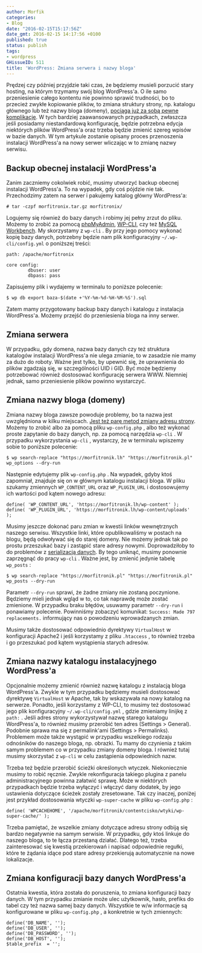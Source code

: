 ```yaml
---
author: Morfik
categories:
- Blog
date: "2016-02-15T15:17:56Z"
date_gmt: 2016-02-15 14:17:56 +0100
published: true
status: publish
tags:
- wordpress
GHissueID: 511
title: 'WordPress: Zmiana serwera i nazwy bloga'
---
```


Prędzej czy później przyjdzie taki czas, że będziemy musieli porzucić stary hosting, na którym
trzymamy swój blog WordPress'a. O ile samo przeniesienie całego kontentu nie powinno sprawić
trudności, bo to przecież zwykłe kopiowanie plików, to zmiana struktury strony, np. katalogu
głównego lub też nazwy bloga (domeny), [pociąga już za sobą pewne
komplikacje](https://codex.wordpress.org/Moving_WordPress). W tych bardziej zaawansowanych
przypadkach, zwłaszcza jeśli posiadamy niestandardową konfigurację, będzie potrzebna edycja
niektórych plików WordPress'a oraz trzeba będzie zmienić szereg wpisów w bazie danych. W tym
artykule zostanie opisany proces przenoszenia instalacji WordPress'a na nowy serwer wliczając w to
zmianę nazwy serwisu.

<!--more-->
## Backup obecnej instalacji WordPress'a

Zanim zaczniemy cokolwiek robić, musimy utworzyć backup obecnej instalacji WordPress'a. To na
wypadek, gdy coś pójdzie nie tak. Przechodzimy zatem na serwer i pakujemy katalog główny
WordPress'a:

    # tar -czpf morfitronix.tar.gz morfitronix/

Logujemy się również do bazy danych i robimy jej pełny zrzut do pliku. Możemy to zrobić za pomocą
[phpMyAdmin](https://www.phpmyadmin.net/), [WP-CLI](http://wp-cli.org/), czy też [MySQL
Workbench](https://www.mysql.com/products/workbench/). My skorzystamy z `wp-cli` . By przy jego
pomocy wykonać kopię bazy danych, potrzebny będzie nam plik konfiguracyjny `~/.wp-cli/config.yml` o
poniższej treści:

    path: /apache/morfitronix

    core config:
            dbuser: user
            dbpass: pass

Zapisujemy plik i wydajemy w terminalu to poniższe polecenie:

    $ wp db export baza-$(date +'%Y-%m-%d-%H-%M-%S').sql

Zatem mamy przygotowany backup bazy danych i katalogu z instalacja WordPress'a. Możemy przejść do
przeniesienia bloga na inny serwer.

## Zmiana serwera

W przypadku, gdy domena, nazwa bazy danych czy też struktura katalogów instalacji WordPress'a nie
ulega zmianie, to w zasadzie nie mamy za dużo do roboty. Ważne jest tylko, by upewnić się, że
uprawnienia do plików zgadzają się, w szczególności UID i GID. Być może będziemy potrzebować również
dostosować konfigurację serwera WWW. Niemniej jednak, samo przeniesienie plików powinno wystarczyć.

## Zmiana nazwy bloga (domeny)

Zmiana nazwy bloga zawsze powoduje problemy, bo ta nazwa jest uwzględniona w kilku miejscach. [Jest
też parę metod zmiany adresu strony](https://codex.wordpress.org/Changing_The_Site_URL). Możemy to
zrobić albo za pomocą pliku `wp-config.php` , albo też wykonać proste zapytanie do bazy danych, np.
za pomocą narzędzia `wp-cli` . W przypadku wykorzystania `wp-cli` , wystarczy, że w terminalu
wpiszemy sobie to poniższe polecenie:

    $ wp search-replace "https://morfitronik.lh" "https://morfitronik.pl" wp_options --dry-run

Następnie edytujemy plik `wp-config.php` . Na wypadek, gdyby ktoś zapomniał, znajduje się on w
głównym katalogu instalacji bloga. W pliku szukamy zmiennych `WP_CONTENT_URL` oraz `WP_PLUGIN_URL`
i dostosowujemy ich wartości pod kątem nowego adresu:

    define( 'WP_CONTENT_URL', 'https://morfitronik.lh/wp-content' );
    define( 'WP_PLUGIN_URL', 'https://morfitronik.lh/wp-content/uploads' );

Musimy jeszcze dokonać paru zmian w kwestii linków wewnętrznych naszego serwisu. Wszystkie linki,
które opublikowaliśmy w postach na blogu, będą odwoływać się do starej domeny. Nie możemy jednak
tak po prostu przeszukać bazy i zastąpić stare adresy nowymi. Doprowadziłoby to do problemów z
[serializacją danych](https://pl.wikipedia.org/wiki/Serializacja). By tego uniknąć, musimy ponownie
zaprzęgnąć do pracy `wp-cli` . Ważne jest, by zmienić jedynie tabelę `wp_posts` :

    $ wp search-replace "https://morfitronik.pl" "https://morfitronik.pl" wp_posts --dry-run

Parametr `--dry-run` sprawi, że żadne zmiany nie zostaną poczynione. Będziemy mieli jednak wgląd w
to, co tak naprawdę może zostać zmienione. W przypadku braku błędów, usuwamy parametr `--dry-run` i
ponawiamy polecenie. Powinniśmy zobaczyć komunikat: `Success: Made 797 replacements.` informujący
nas o powodzeniu wprowadzanych zmian.

Musimy także dostosować odpowiednio dyrektywy `VirtualHost` w konfiguracji Apache2 i jeśli
korzystamy z pliku `.htaccess` , to również trzeba i go przeszukać pod kątem wystąpienia starych
adresów.

## Zmiana nazwy katalogu instalacyjnego WordPress'a

Opcjonalnie możemy zmienić również nazwę katalogu z instalacją bloga WordPress'a. Zwykle w tym
przypadku będziemy musieli dostosować dyrektywę `VirtualHost` w Apache, tak by wskazywała na nowy
katalog na serwerze. Ponadto, jeśli korzystamy z WP-CLI, to musimy też dostosować jego plik
konfiguracyjny `~/.wp-cli/config.yml` , gdzie zmieniamy linijkę z `path:` . Jeśli adres strony
wykorzystywał nazwę starego katalogu WordPress'a, to również musimy przerobić ten adres (Settings \>
General). Podobnie sprawa ma się z permalink'ami (Settings \> Permalinks). Problemem może także
wystąpić w przypadku wszelkiego rodzaju odnośników do naszego bloga, np. obrazki. Tu mamy do
czynienia z takim samym problemem co w przypadku zmiany domeny bloga. I również tutaj musimy
skorzystać z `wp-cli` w celu zastąpienia odpowiednich nazw.

Trzeba też będzie przerobić ścieżki określonych wtyczek. Niekoniecznie musimy to robić ręcznie.
Zwykle rekonfiguracja takiego plugina z panelu administracyjnego powinna załatwić sprawę. Może w
niektórych przypadkach będzie trzeba wyłączyć i włączyć dany dodatek, by jego ustawienia dotyczące
ścieżek zostały zresetowane. Tak czy inaczej, poniżej jest przykład dostosowania wtyczki
`wp-super-cache` w pliku `wp-config.php` :

    define( 'WPCACHEHOME', '/apache/morfitronik/contentcisko/wtyki/wp-super-cache/' );

Trzeba pamiętać, że wszelkie zmiany dotyczące adresu strony odbiją się bardzo negatywnie na samym
serwisie. W przypadku, gdy ktoś linkuje do naszego bloga, to te łącza przestaną działać. Dlatego
też, trzeba zainteresować się kwestią przekierowań i napisać odpowiednie regułki, które te żądania
idące pod stare adresy przekierują automatycznie na nowe lokalizacje.

## Zmiana konfiguracji bazy danych WordPress'a

Ostatnia kwestia, która została do poruszenia, to zmiana konfiguracji bazy danych. W tym przypadku
zmianie może ulec użytkownik, hasło, prefiks do tabel czy też nazwa samej bazy danych. Wszystkie te
w/w informacje są konfigurowane w pliku `wp-config.php` , a konkretnie w tych zmiennych:

    define('DB_NAME', '');
    define('DB_USER', '');
    define('DB_PASSWORD', '');
    define('DB_HOST', '');
    $table_prefix  = '';
